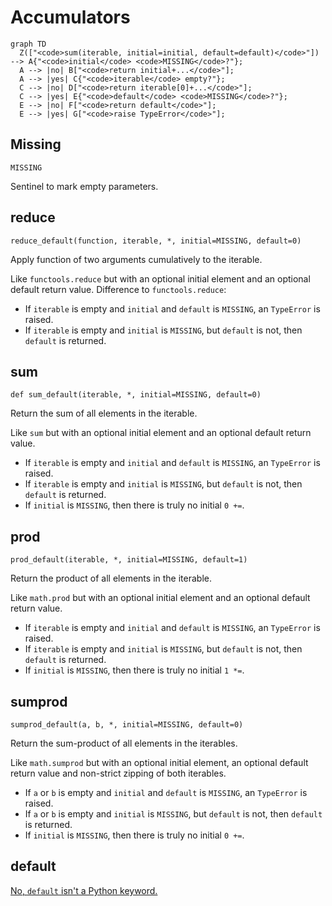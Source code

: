 # Accumulators

``` mermaid
graph TD
  Z(["<code>sum(iterable, initial=initial, default=default)</code>"]) --> A{"<code>initial</code> <code>MISSING</code>?"};
  A --> |no| B["<code>return initial+...</code>"];
  A --> |yes| C{"<code>iterable</code> empty?"};
  C --> |no| D["<code>return iterable[0]+...</code>"];
  C --> |yes| E{"<code>default</code> <code>MISSING</code>?"};
  E --> |no| F["<code>return default</code>"];
  E --> |yes| G["<code>raise TypeError</code>"];
```

## Missing

`MISSING`

Sentinel to mark empty parameters.

## reduce

`reduce_default(function, iterable, *, initial=MISSING, default=0)`

Apply function of two arguments cumulatively to the iterable.

Like `functools.reduce` but with an optional initial element and an optional
default return value.
Difference to `functools.reduce`:

- If `iterable` is empty and `initial` and `default` is `MISSING`, an
  `TypeError` is raised.
- If `iterable` is empty and `initial` is `MISSING`, but `default` is not, then
  `default` is returned.

## sum

`def sum_default(iterable, *, initial=MISSING, default=0)`

Return the sum of all elements in the iterable.

Like `sum` but with an optional initial element and an optional default return
value.

- If `iterable` is empty and `initial` and `default` is `MISSING`, an
  `TypeError` is raised.
- If `iterable` is empty and `initial` is `MISSING`, but `default` is not, then
  `default` is returned.
- If `initial` is `MISSING`, then there is truly no initial `0 +=`.

## prod

`prod_default(iterable, *, initial=MISSING, default=1)`

Return the product of all elements in the iterable.

Like `math.prod` but with an optional initial element and an optional default
return value.

- If `iterable` is empty and `initial` and `default` is `MISSING`, an
  `TypeError` is raised.
- If `iterable` is empty and `initial` is `MISSING`, but `default` is not,
  then `default` is returned.
- If `initial` is `MISSING`, then there is truly no initial `1 *=`.

## sumprod

`sumprod_default(a, b, *, initial=MISSING, default=0)`

Return the sum-product of all elements in the iterables.

Like `math.sumprod` but with an optional initial element, an optional default
return value and non-strict zipping of both iterables.

- If `a` or `b` is empty and `initial` and `default` is `MISSING`, an
  `TypeError` is raised.
- If `a` or `b` is empty and `initial` is `MISSING`, but `default` is not,
  then `default` is returned.
- If `initial` is `MISSING`, then there is truly no initial `0 +=`.

## default

[No, `default` isn't a Python keyword.](https://docs.python.org/3/reference/lexical_analysis.html#keywords)
